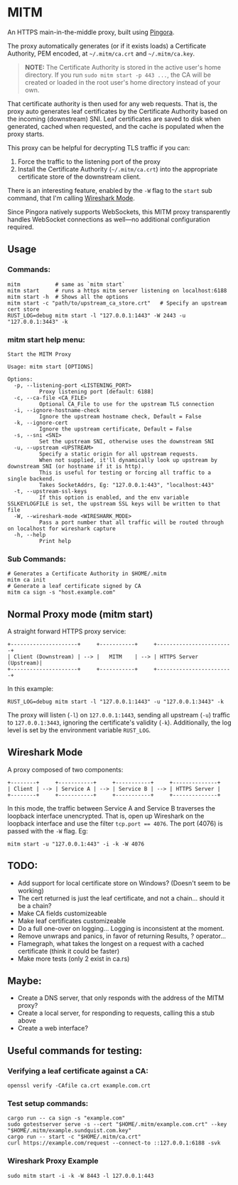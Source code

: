# MITM 

An HTTPS main-in-the-middle proxy, built using [Pingora](https://docs.rs/pingora). 

The proxy automatically generates (or if it exists loads) a Certificate Authority, PEM encoded, at `~/.mitm/ca.crt` and `~/.mitm/ca.key`.  

> **NOTE:**
> The Certificate Authority is stored in the active user's home directory. If you run `sudo mitm start -p 443 ...`, the CA will be created or loaded in the root user's home directory instead of your own.

That certificate authority is then used for any web requests.  That is, the proxy auto generates leaf certificates by the Certificate Authority based on the incoming (downstream) SNI.  Leaf certificates are saved to disk when generated, cached when requested, and the cache is populated when the proxy starts.

This proxy can be helpful for decrypting TLS traffic if you can: 

1) Force the traffic to the listening port of the proxy
2) Install the Certificate Authority (`~/.mitm/ca.crt`) into the appropriate certificate store of the downstream client. 

There is an interesting feature, enabled by the `-W` flag to the `start` sub command, that I'm calling [Wireshark Mode](#wireshark-mode).

Since Pingora natively supports WebSockets, this MITM proxy transparently handles WebSocket connections as well—no additional configuration required.

## Usage

### Commands:

```
mitm           # same as `mitm start`
mitm start     # runs a https mitm server listening on localhost:6188
mitm start -h  # Shows all the options
mitm start -c "path/to/upstream_ca_store.crt"   # Specify an upstream cert store 
RUST_LOG=debug mitm start -l "127.0.0.1:1443" -W 2443 -u "127.0.0.1:3443" -k
```

### mitm start help menu: 

```
Start the MITM Proxy

Usage: mitm start [OPTIONS]

Options:
  -p, --listening-port <LISTENING_PORT>
          Proxy listening port [default: 6188]
  -c, --ca-file <CA_FILE>
          Optional CA_File to use for the upstream TLS connection
  -i, --ignore-hostname-check
          Ignore the upstream hostname check, Default = False
  -k, --ignore-cert
          Ignore the upstream certificate, Default = False
  -s, --sni <SNI>
          Set the upstream SNI, otherwise uses the downstream SNI
  -u, --upstream <UPSTREAM>
          Specify a static origin for all upstream requests.
          When not supplied, it'll dynamically look up upstream by downstream SNI (or hostname if it is http).
          This is useful for testing or forcing all traffic to a single backend.
          Takes SocketAddrs, Eg: "127.0.0.1:443", "localhost:443"
  -t, --upstream-ssl-keys
          If this option is enabled, and the env variable SSLKEYLOGFILE is set, the upstream SSL keys will be written to that file
  -W, --wireshark-mode <WIRESHARK_MODE>
          Pass a port number that all traffic will be routed through on localhost for wireshark capture
  -h, --help
          Print help
```

### Sub Commands:

```
# Generates a Certificate Authority in $HOME/.mitm
mitm ca init
# Generate a leaf certificate signed by CA 
mitm ca sign -s "host.example.com" 
```

## Normal Proxy mode (mitm start)

A straight forward HTTPS proxy service: 

```
+---------------------+     +-----------+     +------------------------+
| Client (Downstream) | --> |   MITM    | --> | HTTPS Server (Upstream)|
+---------------------+     +-----------+     +------------------------+
```

In this example: 

```
RUST_LOG=debug mitm start -l "127.0.0.1:1443" -u "127.0.0.1:3443" -k
```

The proxy will listen (`-l`) on `127.0.0.1:1443`, sending all upstream (`-u`) traffic to `127.0.0.1:3443`, ignoring the certificate's validity (`-k`).  Additionally, the log level is set by the environment variable `RUST_LOG`.

## Wireshark Mode 

A proxy composed of two components: 

```
+--------+     +-----------+     +-----------+     +--------------+
| Client | --> | Service A | --> | Service B | --> | HTTPS Server |
+--------+     +-----------+     +-----------+     +--------------+
```

In this mode, the traffic between Service A and Service B traverses the loopback interface unencrypted. That is, open up Wireshark on the loopback interface and use the filter `tcp.port == 4076`.  The port (4076) is passed with the `-W` flag.  Eg: 

```
mitm start -u "127.0.0.1:443" -i -k -W 4076
```

## TODO:
* Add support for local certificate store on Windows? (Doesn't seem to be working)
* The cert returned is just the leaf certificate, and not a chain... should it be a chain?
* Make CA fields customizeable
* Make leaf certificates customizeable
* Do a full one-over on logging... Logging is inconsistent at the moment. 
* Remove unwraps and panics, in favor of returning Results, ? operator... 
* Flamegraph, what takes the longest on a request with a cached certificate (think it could be faster)
* Make more tests (only 2 exist in ca.rs)

## Maybe:
* Create a DNS server, that only responds with the address of the MITM proxy? 
* Create a local server, for responding to requests, calling this a stub above
* Create a web interface?

## Useful commands for testing: 

### Verifying a leaf certificate against a CA:

```
openssl verify -CAfile ca.crt example.com.crt
```

### Test setup commands: 

```
cargo run -- ca sign -s "example.com"
sudo gotestserver serve -s --cert "$HOME/.mitm/example.com.crt" --key "$HOME/.mitm/example.sundquist.com.key"
cargo run -- start -c "$HOME/.mitm/ca.crt"
curl https://example.com/request --connect-to ::127.0.0.1:6188 -svk 
```

### Wireshark Proxy Example

```
sudo mitm start -i -k -W 8443 -l 127.0.0.1:443
```
